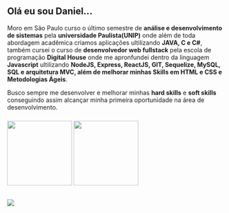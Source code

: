 
  
## Olá eu sou Daniel...
  
Moro em São Paulo curso o último semestre de **análise e desenvolvimento de sistemas** pela **universidade Paulista(UNIP)** onde além de toda  abordagem acadêmica criamos aplicações ultilizando **JAVA, C e C#**, também cursei o curso de **desenvolvedor web fullstack** pela escola de programação **Digital House** onde me apronfundei dentro da linguagem **Javascript** ultilizando **NodeJS, Express, ReactJS,  GIT, Sequelize, MySQL, SQL e arquitetura MVC, além de melhorar minhas Skills em HTML e CSS e Metodologias Ágeis**.

Busco sempre me desenvolver e melhorar minhas **hard skills** e **soft skills** conseguindo assim alcançar minha primeira oportunidade na área de desenvolvimento.


  
### 

  <img height="150rem" src="https://github-readme-stats.vercel.app/api/top-langs/?username=DanSmithh&show_icons=true&theme=radical&layout=compact&langs_count=8"/>
  <img height="150rem" src="https://github-readme-stats.vercel.app/api?username=DanSmithh&show_icons=true&theme=radical"/>
</div>

<!-- Credits: https://github.com/anuraghazra/github-readme-stats -->

##

<div>
  <a href="https://www.linkedin.com/in/daniel-oliveira-8234aa1a7/"><img src="https://img.shields.io/badge/LinkedIn-000000?style=for-the-badge&logo=linkedin&logoColor=white"></a>
</div>
